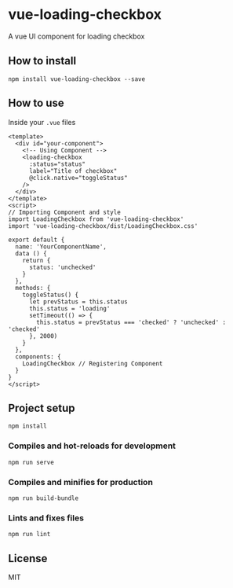 # vue-loading-checkbox

A vue UI component for loading checkbox

## How to install

```
npm install vue-loading-checkbox --save
```

## How to use

Inside your `.vue` files

```vue
<template>
  <div id="your-component">
    <!-- Using Component -->
    <loading-checkbox
      :status="status"
      label="Title of checkbox"
      @click.native="toggleStatus"
    />
  </div>
</template>
<script>
// Importing Component and style
import LoadingCheckbox from 'vue-loading-checkbox'
import 'vue-loading-checkbox/dist/LoadingCheckbox.css'

export default {
  name: 'YourComponentName',
  data () {
    return {
      status: 'unchecked'
    }
  },
  methods: {
    toggleStatus() {
      let prevStatus = this.status
      this.status = 'loading'
      setTimeout(() => {
        this.status = prevStatus === 'checked' ? 'unchecked' : 'checked'
      }, 2000)
    }
  },
  components: {
    LoadingCheckbox // Registering Component
  }
}
</script>
```

## Project setup

```
npm install
```

### Compiles and hot-reloads for development

```
npm run serve
```

### Compiles and minifies for production

```
npm run build-bundle
```

### Lints and fixes files

```
npm run lint
```

## License

MIT
